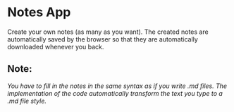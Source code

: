 # Notes App 

Create your own notes (as many as you want). The created notes are automatically saved by the browser so that they are automatically downloaded whenever you back. 

## Note: 
*You have to fill in the notes in the same syntax as if you write .md files. The implementation of the code automatically transform the text you type to a .md file style.*
